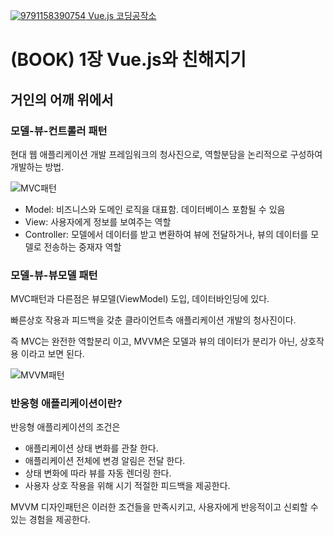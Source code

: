 [![9791158390754](http://image.yes24.com/goods/78872554/800x0) Vue.js 코딩공작소](http://www.yes24.com/Product/Goods/78872554)

# (BOOK) 1장 Vue.js와 친해지기

## 거인의 어깨 위에서

### 모델-뷰-컨트롤러 패턴

현대 웹 애플리케이션 개발 프레임워크의 청사진으로, 역할분담을 논리적으로 구성하여 개발하는 방법.

![MVC패턴](http://daheenallwhite.github.io/assets/post-image/MVC.jpg)

- Model: 비즈니스와 도메인 로직을 대표함. 데이터베이스 포함될 수 있음
- View: 사용자에게 정보를 보여주는 역할
- Controller: 모델에서 데이터를 받고 변환하여 뷰에 전달하거나, 뷰의 데이터를 모델로 전송하는 중재자 역할

### 모델-뷰-뷰모델 패턴

MVC패턴과 다른점은 뷰모델(ViewModel) 도입, 데이터바인딩에 있다.

빠른상호 작용과 피드백을 갖춘 클라이언트측 애플리케이션 개발의 청사진이다.

즉 MVC는 완전한 역할분리 이고, MVVM은 모델과 뷰의 데이터가 분리가 아닌, 상호작용 이라고 보면 된다.

![MVVM패턴](https://media.vlpt.us/images/jojo_devstory/post/5d3e1aa5-28bc-45d3-964f-36e60e4e9088/%EC%BA%A1%EC%B2%98.PNG)

### 반응형 애플리케이션이란?

반응형 애플리케이션의 조건은

- 애플리케이션 상태 변화를 관찰 한다.
- 애플리케이션 전체에 변경 알림은 전달 한다.
- 상태 변화에 따라 뷰를 자동 렌더링 한다.
- 사용자 상호 작용을 위해 시기 적절한 피드백을 제공한다.

MVVM 디자인패턴은 이러한 조건들을 만족시키고, 사용자에게 반응적이고 신뢰할 수 있는 경험을 제공한다.

